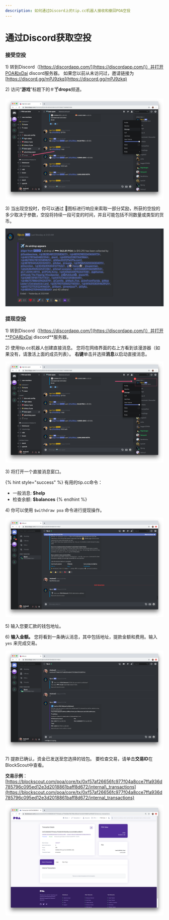 ```yaml
---
description: 如何通过Discord上的tip.cc机器人接收和撤回POA空投
---
```


# 通过Discord获取空投

### 接受空投 <a id="receive-an-airdrop"></a>

1\) 转到Discord（[https://discordapp.com/](https://discordapp.com/)）并打开POA和xDai discord服务器。 如果您以前从未访问过，邀请链接为[https://discord.gg/mPJ9zkq](https://discord.gg/mPJ9zkq)

2\) 访问“**游戏**”标题下的＃🍸**drops**频道。

![&#x524D;&#x5F80;\#drops&#x9891;&#x9053;&#x5BFB;&#x627E;&#x7A7A;&#x6295;&#x200C;](../../.gitbook/assets/drops.png)

3\) 当出现空投时，你可以通过 🎉图标进行响应来索取一部分奖励，所获的空投的多少取决于参数，空投将持续一段可变的时间，并且可能包括不同数量或类型的货币。

![83&#x4F4D;&#x53C2;&#x4E0E;&#x8005;&#x7D22;&#x53D6;&#x4E86;&#x6B64;&#x6B21;POA&#x7A7A;&#x6295;](../../.gitbook/assets/airdrop_2.png)

### 提现空投 <a id="withdraw-an-airdrop"></a>

1\) 转到Discord（[https://discordapp.com/](https://discordapp.com/)）并打开**POA和xDai discord**服务器。

2\) 使用tip.cc机器人创建直接消息。 您将在网络界面的右上方看到该漫游器（如果没有，请激活上面的成员列表）。 **右键**单击并选择**消息**以启动直接消息。

![&#x8981;&#x76F4;&#x63A5;&#x5411;&#x673A;&#x5668;&#x4EBA;&#x53D1;&#x9001;&#x6D88;&#x606F;&#xFF0C;&#x8BF7;&#x53F3;&#x952E;&#x5355;&#x51FB;-&amp;gt;&#x6D88;&#x606F;&#x200C;](../../.gitbook/assets/bot2.png)

3\) 将打开一个直接消息窗口。

{% hint style="success" %}
有用的tip.cc命令：

* 一般消息: **$help** 
* 检查余额: **$balances**
{% endhint %}

4\) 你可以使用 `$withdraw poa` 命令进行提现操作。 

![](../../.gitbook/assets/usdwithdraw-poa.png)

5\) 输入您要汇款的钱包地址。

6\) **输入金额。** 您将看到一条确认消息，其中包括地址，提款金额和费用。输入 `yes` 来完成交易。

![&#x8F93;&#x5165;yes&#x5B8C;&#x6210;&#x4EA4;&#x6613;&#x200C;](../../.gitbook/assets/enter_yes.png)

7\) 提款已确认，资金已发送至您选择的钱包。 要检查交易，请单击**交易ID**在BlockScout中查看。

**交易示例**： [https://blockscout.com/poa/core/tx/0xf57af26656fc977f04a8cce7ffa936d785796c095ed12e3d2018861baff8d672/internal\_transactions](https://blockscout.com/poa/core/tx/0xf57af26656fc977f04a8cce7ffa936d785796c095ed12e3d2018861baff8d672/internal_transactions)

![BlockScout &#x4E2D;&#x7684;&#x4EA4;&#x6613;&#x8BB0;&#x5F55;](../../.gitbook/assets/bs-transaction.png)

